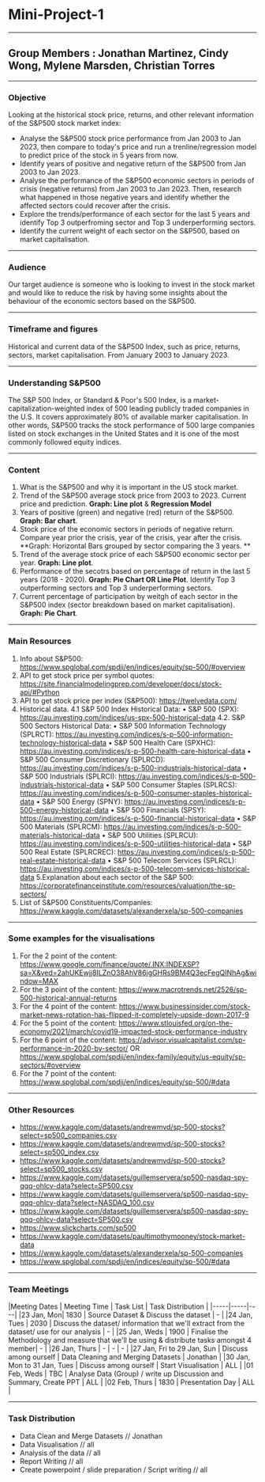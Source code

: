 # Mini-Project-1
------------------
## Group Members : Jonathan Martinez, Cindy Wong, Mylene Marsden, Christian Torres

------------------
### Objective
Looking at the historical stock price, returns, and other relevant information of the S&P500 stock market index:

* Analyse the S&P500 stock price performance from Jan 2003 to Jan 2023, then compare to today's price and run a trenline/regression model to predict price of the stock in 5 years from now.
* Identify years of positive and negative return of the S&P500 from Jan 2003 to Jan 2023.
* Analyse the performance of the S&P500 economic sectors in periods of crisis (negative returns) from Jan 2003 to Jan 2023. Then, research what happened in those negative years and identify whether the affected sectors could recover after the crisis.
* Explore the trends/performance of each sector for the last 5 years and identify Top 3 outperfroming sector and Top 3 underperforming sectors.
* Identify the current weight of each sector on the S&P500, based on market capitalisation.

-------------------
### Audience
Our target audience is someone who is looking to invest in the stock market and would like to reduce the risk by having some insights about the behaviour of the economic sectors based on the S&P500. 

-------------------
### Timeframe and figures
Historical and current data of the S&P500 Index, such as price, returns, sectors, market capitalisation. From January 2003 to January 2023.

-------------------
### Understanding S&P500
The S&P 500 Index, or Standard & Poor's 500 Index, is a market-capitalization-weighted index of 500 leading publicly traded companies in the U.S. It covers approximately 80% of available marker capitalisation. In other words, S&P500 tracks the stock performance of 500 large companies listed on stock exchanges in the United States and it is one of the most commonly followed equity indices.

-------------------
### Content
1. What is the S&P500 and why it is important in the US stock market. 
2. Trend of the S&P500 average stock price from 2003 to 2023. Current price and prediction.  **Graph: Line plot** & **Regression Model**
3. Years of positive (green) and negative (red) return of the S&P500. **Graph: Bar chart**.
4. Stock price of the economic sectors in periods of negative return. Compare year prior the crisis, year of the crisis, year after the crisis. **Graph: Horizontal Bars grouped by sector comparing the 3 years. **
5. Trend of the average stock price of each S&P500 economic sector per year. **Graph: Line plot**.
6. Performance of the secotrs based on percentage of return in the last 5 years (2018 - 2020). **Graph: Pie Chart OR Line Plot**. Identify Top 3 outperforming sectors and Top 3 underperforming sectors.
7. Current percentage of participation by weitgh of each sector in the S&P500 index (sector breakdown based on market capitalisation). **Graph: Pie Chart**.

-------------------
### Main Resources
1. Info about S&P500: https://www.spglobal.com/spdji/en/indices/equity/sp-500/#overview
2. API to get stock price per symbol quotes: https://site.financialmodelingprep.com/developer/docs/stock-api/#Python
3. API to get stock price per index (S&P500): https://twelvedata.com/
4. Historical data.
4.1 S&P 500 Index Historical Data:
•	S&P 500 (SPX): https://au.investing.com/indices/us-spx-500-historical-data
4.2. S&P 500 Sectors Historical Data:
•	S&P 500 Information Technology (SPLRCT): https://au.investing.com/indices/s-p-500-information-technology-historical-data
•	S&P 500 Health Care (SPXHC): https://au.investing.com/indices/s-p-500-health-care-historical-data
•	S&P 500 Consumer Discretionary (SPLRCD): https://au.investing.com/indices/s-p-500-industrials-historical-data
•	S&P 500 Industrials (SPLRCI): https://au.investing.com/indices/s-p-500-industrials-historical-data
•	S&P 500 Consumer Staples (SPLRCS): https://au.investing.com/indices/s-p-500-consumer-staples-historical-data
•	S&P 500 Energy (SPNY): https://au.investing.com/indices/s-p-500-energy-historical-data
•	S&P 500 Financials (SPSY): https://au.investing.com/indices/s-p-500-financial-historical-data
•	S&P 500 Materials (SPLRCM): https://au.investing.com/indices/s-p-500-materials-historical-data
•	S&P 500 Utilities (SPLRCU): https://au.investing.com/indices/s-p-500-utilities-historical-data
•	S&P 500 Real Estate (SPLRCREC): https://au.investing.com/indices/s-p-500-real-estate-historical-data
•	S&P 500 Telecom Services (SPLRCL): https://au.investing.com/indices/s-p-500-telecom-services-historical-data
5.Explanation about each sector of the S&P 500: https://corporatefinanceinstitute.com/resources/valuation/the-sp-sectors/
6. List of S&P500 Constituents/Companies: https://www.kaggle.com/datasets/alexanderxela/sp-500-companies

-------------------
### Some examples for the visualisations
1. For the 2 point of the content: https://www.google.com/finance/quote/.INX:INDEXSP?sa=X&ved=2ahUKEwjj8ILZnO38AhV86jgGHRs9BM4Q3ecFegQINhAg&window=MAX
2. For the 3 point of the content: https://www.macrotrends.net/2526/sp-500-historical-annual-returns
3. For the 4 point of the content: https://www.businessinsider.com/stock-market-news-rotation-has-flipped-it-completely-upside-down-2017-9
4. For the 5 point of the content: https://www.stlouisfed.org/on-the-economy/2021/march/covid19-impacted-stock-performance-industry
5. For the 6 point of the content: https://advisor.visualcapitalist.com/sp-performance-in-2020-by-sector/  OR https://www.spglobal.com/spdji/en/index-family/equity/us-equity/sp-sectors/#overview
6. For the 7 point of the content: https://www.spglobal.com/spdji/en/indices/equity/sp-500/#data

-------------------
### Other Resources 
* https://www.kaggle.com/datasets/andrewmvd/sp-500-stocks?select=sp500_companies.csv
* https://www.kaggle.com/datasets/andrewmvd/sp-500-stocks?select=sp500_index.csv
* https://www.kaggle.com/datasets/andrewmvd/sp-500-stocks?select=sp500_stocks.csv
* https://www.kaggle.com/datasets/guillemservera/sp500-nasdaq-spy-qqq-ohlcv-data?select=SP500.csv
* https://www.kaggle.com/datasets/guillemservera/sp500-nasdaq-spy-qqq-ohlcv-data?select=NASDAQ_100.csv
* https://www.kaggle.com/datasets/guillemservera/sp500-nasdaq-spy-qqq-ohlcv-data?select=SP500.csv
* https://www.slickcharts.com/sp500
* https://www.kaggle.com/datasets/paultimothymooney/stock-market-data
* https://www.kaggle.com/datasets/alexanderxela/sp-500-companies
* https://www.spglobal.com/spdji/en/indices/equity/sp-500/#data

-------------------
### Team Meetings
|Meeting Dates | Meeting Time | Task List | Task Distribution |
|-----|-----|----|
|23 Jan, Mon| 1830 | Source Dataset & Discuss the dataset | - |
|24 Jan, Tues | 2030 | Discuss the dataset/ information that we'll extract from the dataset/ use for our analysis | - |
|25 Jan, Weds | 1900 | Finalise the Methodology and measure that we'll be using & distribute tasks amongst 4 member| - |
|26 Jan, Thurs | - | - | - |
|27 Jan, Fri to 29 Jan, Sun | Discuss among ourself | Data Cleaning and Merging Datasets | Jonathan |
|30 Jan, Mon to 31 Jan, Tues | Discuss among ourself | Start Visualisation | ALL |
|01 Feb, Weds | TBC | Analyse Data (Group) / write up Discussion and Summary, Create PPT | ALL |
|02 Feb, Thurs | 1830 | Presentation Day | ALL |

-------------------
### Task Distribution
- Data Clean and Merge Datasets // Jonathan
- Data Visualisation // all
- Analysis of the data // all
- Report Writing // all
- Create powerpoint / slide preparation / Script writing // all
